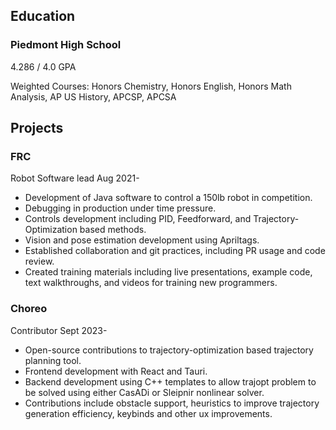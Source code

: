 ## Education

### Piedmont High School

4.286 / 4.0 GPA

Weighted Courses: Honors Chemistry, Honors English, Honors Math Analysis, AP US History, APCSP, APCSA

## Projects

### FRC

Robot Software lead
Aug 2021-

- Development of Java software to control a 150lb robot in competition.
- Debugging in production under time pressure.
- Controls development including PID, Feedforward, and Trajectory-Optimization based methods.
- Vision and pose estimation development using Apriltags.
- Established collaboration and git practices, including PR usage and code review.
- Created training materials including live presentations, example code, text walkthroughs, and videos for training new programmers.

### Choreo

Contributor
Sept 2023-

- Open-source contributions to trajectory-optimization based trajectory planning tool.
- Frontend development with React and Tauri.
- Backend development using C++ templates to allow trajopt problem to be solved using either CasADi or Sleipnir nonlinear solver.
- Contributions include obstacle support, heuristics to improve trajectory generation efficiency, keybinds and other ux improvements.

